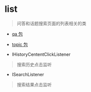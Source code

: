 # list
> 问答和话题搜索页面的列表相关的类

- [qa 包](./qa)

- [topic 包](./topic)

- IHistoryCententClickListener
> 搜索历史点击监听

- ISearchListener
> 搜索结果点击监听
